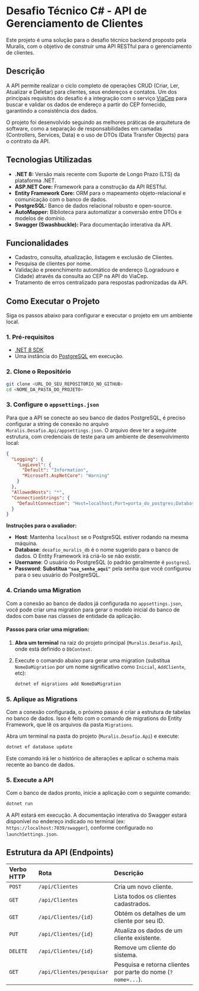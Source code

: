 ﻿# Desafio Técnico C# - API de Gerenciamento de Clientes

Este projeto é uma solução para o desafio técnico backend proposto pela Muralis, com o objetivo de construir uma API RESTful para o gerenciamento de clientes.

## Descrição

A API permite realizar o ciclo completo de operações CRUD (Criar, Ler, Atualizar e Deletar) para clientes, seus endereços e contatos. Um dos principais requisitos do desafio é a integração com o serviço [ViaCep](https://viacep.com.br/) para buscar e validar os dados de endereço a partir do CEP fornecido, garantindo a consistência dos dados.

O projeto foi desenvolvido seguindo as melhores práticas de arquitetura de software, como a separação de responsabilidades em camadas (Controllers, Services, Data) e o uso de DTOs (Data Transfer Objects) para o contrato da API.

## Tecnologias Utilizadas

* **.NET 8:** Versão mais recente com Suporte de Longo Prazo (LTS) da plataforma .NET.
* **ASP.NET Core:** Framework para a construção da API RESTful.
* **Entity Framework Core:** ORM para o mapeamento objeto-relacional e comunicação com o banco de dados.
* **PostgreSQL:** Banco de dados relacional robusto e open-source.
* **AutoMapper:** Biblioteca para automatizar a conversão entre DTOs e modelos de domínio.
* **Swagger (Swashbuckle):** Para documentação interativa da API.

## Funcionalidades

* Cadastro, consulta, atualização, listagem e exclusão de Clientes.
* Pesquisa de clientes por nome.
* Validação e preenchimento automático de endereço (Logradouro e Cidade) através da consulta ao CEP na API do ViaCep.
* Tratamento de erros centralizado para respostas padronizadas da API.

## Como Executar o Projeto

Siga os passos abaixo para configurar e executar o projeto em um ambiente local.

### 1. Pré-requisitos

* [.NET 8 SDK](https://dotnet.microsoft.com/en-us/download/dotnet/8.0)
* Uma instância do [PostgreSQL](https://www.postgresql.org/download/) em execução.

### 2. Clone o Repositório

```bash
git clone <URL_DO_SEU_REPOSITORIO_NO_GITHUB>
cd <NOME_DA_PASTA_DO_PROJETO>
```

### 3. Configure o `appsettings.json`

Para que a API se conecte ao seu banco de dados PostgreSQL, é preciso configurar a string de conexão no arquivo `Muralis.Desafio.Api/appsettings.json`. O arquivo deve ter a seguinte estrutura, com credenciais de teste para um ambiente de desenvolvimento local:

```json
{
  "Logging": {
    "LogLevel": {
      "Default": "Information",
      "Microsoft.AspNetCore": "Warning"
    }
  },
  "AllowedHosts": "*",
  "ConnectionStrings": {
    "DefaultConnection": "Host=localhost;Port=porta_do_postgres;Database=desafio_muralis_db;Username=postgres;Password=sua_senha_aqui"
  }
}
```

**Instruções para o avaliador:**
* **Host**: Mantenha `localhost` se o PostgreSQL estiver rodando na mesma máquina.
* **Database**: `desafio_muralis_db` é o nome sugerido para o banco de dados. O Entity Framework irá criá-lo se não existir.
* **Username**: O usuário do PostgreSQL (o padrão geralmente é `postgres`).
* **Password**: **Substitua `"sua_senha_aqui"`** pela senha que você configurou para o seu usuário do PostgreSQL.

### 4. Criando uma Migration

Com a conexão ao banco de dados já configurada no `appsettings.json`, você pode criar uma migration para gerar o modelo inicial do banco de dados com base nas classes de entidade da aplicação.

#### Passos para criar uma migration:

1. **Abra um terminal** na raiz do projeto principal (`Muralis.Desafio.Api`), onde está definido o `DbContext`.

2. Execute o comando abaixo para gerar uma migration (substitua `NomeDaMigration` por um nome significativo como `Inicial`, `AddCliente`, etc):

   ```bash
   dotnet ef migrations add NomeDaMigration

### 5. Aplique as Migrations

Com a conexão configurada, o próximo passo é criar a estrutura de tabelas no banco de dados. Isso é feito com o comando de migrations do Entity Framework, que lê os arquivos da pasta `Migrations`.

Abra um terminal na pasta do projeto (`Muralis.Desafio.Api`) e execute:

```bash
dotnet ef database update
```
Este comando irá ler o histórico de alterações e aplicar o schema mais recente ao banco de dados.

### 5. Execute a API

Com o banco de dados pronto, inicie a aplicação com o seguinte comando:

```bash
dotnet run
```

A API estará em execução. A documentação interativa do Swagger estará disponível no endereço indicado no terminal (ex: `https://localhost:7039/swagger`), conforme configurado no `launchSettings.json`.

## Estrutura da API (Endpoints)

| Verbo HTTP | Rota | Descrição |
| :--- | :--- | :--- |
| `POST` | `/api/Clientes` | Cria um novo cliente. |
| `GET` | `/api/Clientes` | Lista todos os clientes cadastrados. |
| `GET` | `/api/Clientes/{id}` | Obtém os detalhes de um cliente por seu ID. |
| `PUT` | `/api/Clientes/{id}` | Atualiza os dados de um cliente existente. |
| `DELETE` | `/api/Clientes/{id}` | Remove um cliente do sistema. |
| `GET` | `/api/Clientes/pesquisar`| Pesquisa e retorna clientes por parte do nome (`?nome=...`). |
